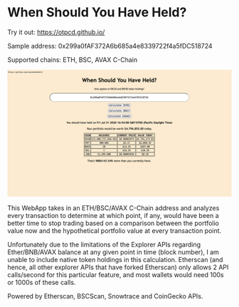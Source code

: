 # When Should You Have Held?

Try it out: https://otpcd.github.io/

Sample address: 0x299a0fAF372A6b685a4e8339722f4a5fDC518724

Supported chains: ETH, BSC, AVAX C-Chain

![Homescreen](img.png)

This WebApp takes in an ETH/BSC/AVAX C-Chain address and analyzes every transaction to determine at which point, if any, would have been a better time to stop trading based on a comparison between the portfolio value now and the hypothetical portfolio value at every transaction point.

Unfortunately due to the limitations of the Explorer APIs regarding Ether/BNB/AVAX balance at any given point in time (block number), I am unable to include native token holdings in this calculation.  Etherscan (and hence, all other explorer APIs that have forked Etherscan) only allows 2 API calls/second for this particular feature, and most wallets would need 100s or 1000s of these calls.

Powered by Etherscan, BSCScan, Snowtrace and CoinGecko APIs.
